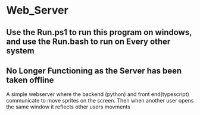 # Web_Server
## Use the Run.ps1 to run this program on windows, and use the Run.bash to run on Every other system
## No Longer Functioning as the Server has been taken offline

A simple webserver where the backend (python) and front end(typescript) communicate to move sprites on the screen. Then when another user opens the same window it reflects other users movments 




